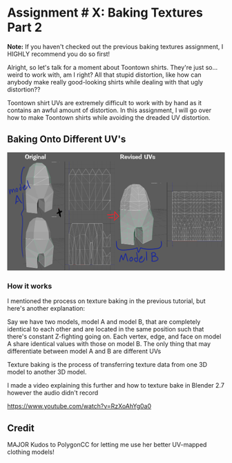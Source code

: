 # Assignment # X: Baking Textures Part 2

**Note:** If you haven't checked out the previous baking textures assignment, I HIGHLY recommend you do so first!

Alright, so let's talk for a moment about Toontown shirts. They're just so... weird to work with, am I right? All that stupid distortion, like how can anybody make really good-looking shirts while dealing with that ugly distortion??

Toontown shirt UVs are extremely difficult to work with by hand as it contains an awful amount of distortion. In this assignment, I will go over how to make Toontown shirts while avoiding the dreaded UV distortion.

## Baking Onto Different UV's


<p align="center">
  <img src="img/img1.png">
</p>

### How it works

I mentioned the process on texture baking in the previous tutorial, but here's another explanation:

Say we have two models, model A and model B, that are completely identical to each other and are located in the same position such that there's constant Z-fighting going on. Each vertex, edge, and face on model A share identical values with those on model B. The only thing that may differentiate between model A and B are different UVs

Texture baking is the process of transferring texture data from one 3D model to another 3D model.

I made a video explaining this further and how to texture bake in Blender 2.7 however the audio didn't record

https://www.youtube.com/watch?v=RzXoAhYg0a0

## Credit
MAJOR Kudos to PolygonCC for letting me use her better UV-mapped clothing models!
